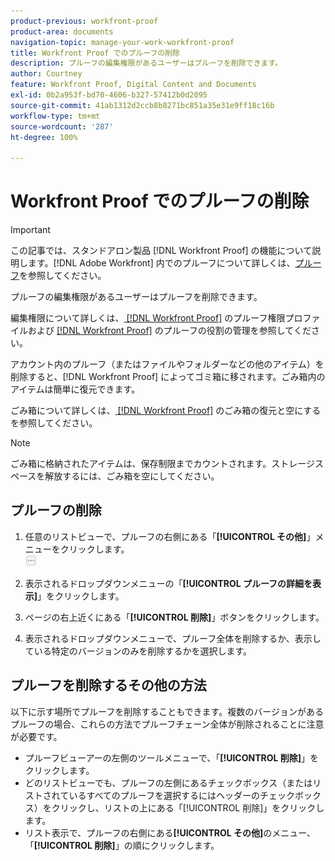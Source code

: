 ```yaml
---
product-previous: workfront-proof
product-area: documents
navigation-topic: manage-your-work-workfront-proof
title: Workfront Proof でのプルーフの削除
description: プルーフの編集権限があるユーザーはプルーフを削除できます。
author: Courtney
feature: Workfront Proof, Digital Content and Documents
exl-id: 0b2a953f-bd70-4606-b327-57412b0d2095
source-git-commit: 41ab1312d2ccb8b8271bc851a35e31e9ff18c16b
workflow-type: tm+mt
source-wordcount: '287'
ht-degree: 100%

---
```


# Workfront Proof でのプルーフの削除

>[!IMPORTANT]
>
>この記事では、スタンドアロン製品 [!DNL Workfront Proof] の機能について説明します。[!DNL Adobe Workfront] 内でのプルーフについて詳しくは、[プルーフ](../../../review-and-approve-work/proofing/proofing.md)を参照してください。

プルーフの編集権限があるユーザーはプルーフを削除できます。

編集権限について詳しくは、[ [!DNL Workfront Proof]](../../../workfront-proof/wp-acct-admin/account-settings/proof-perm-profiles-in-wp.md) のプルーフ権限プロファイルおよび [ [!DNL Workfront Proof]](../../../workfront-proof/wp-work-proofsfiles/share-proofs-and-files/manage-proof-roles.md) のプルーフの役割の管理を参照してください。

アカウント内のプルーフ（またはファイルやフォルダーなどの他のアイテム）を削除すると、[!DNL Workfront Proof] によってゴミ箱に移されます。ごみ箱内のアイテムは簡単に復元できます。

ごみ箱について詳しくは、[ [!DNL Workfront Proof]](../../../workfront-proof/wp-work-proofsfiles/manage-your-work/restore-and-empty-trash.md) のごみ箱の復元と空にするを参照してください。

>[!NOTE]
>
>ごみ箱に格納されたアイテムは、保存制限までカウントされます。ストレージスペースを解放するには、ごみ箱を空にしてください。

## プルーフの削除

1. 任意のリストビューで、プルーフの右側にある「**[!UICONTROL その他]**」メニューをクリックします。\
   ![](assets/more-button-small.png)

1. 表示されるドロップダウンメニューの「**[!UICONTROL プルーフの詳細を表示]**」をクリックします。
1. ページの右上近くにある「**[!UICONTROL 削除]**」ボタンをクリックします。
1. 表示されるドロップダウンメニューで、プルーフ全体を削除するか、表示している特定のバージョンのみを削除するかを選択します。

## プルーフを削除するその他の方法

以下に示す場所でプルーフを削除することもできます。複数のバージョンがあるプルーフの場合、これらの方法でプルーフチェーン全体が削除されることに注意が必要です。

* プルーフビューアーの左側のツールメニューで、「**[!UICONTROL 削除]**」をクリックします。
* どのリストビューでも、プルーフの左側にあるチェックボックス（またはリストされているすべてのプルーフを選択するにはヘッダーのチェックボックス）をクリックし、リストの上にある「[!UICONTROL 削除]」をクリックします。
* リスト表示で、プルーフの右側にある&#x200B;**[!UICONTROL その他]**&#x200B;のメニュー、「**[!UICONTROL 削除]**」の順にクリックします。
